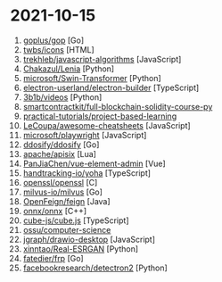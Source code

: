 # 2021-10-15

1. [goplus/gop](https://github.com/goplus/gop "GoPlus - The Go+ language for engineering, STEM education, and data science") [Go]
2. [twbs/icons](https://github.com/twbs/icons "Official open source SVG icon library for Bootstrap.") [HTML]
3. [trekhleb/javascript-algorithms](https://github.com/trekhleb/javascript-algorithms "📝 Algorithms and data structures implemented in JavaScript with explanations and links to further readings") [JavaScript]
4. [Chakazul/Lenia](https://github.com/Chakazul/Lenia "Lenia - Mathematical Life Forms") [Python]
5. [microsoft/Swin-Transformer](https://github.com/microsoft/Swin-Transformer "This is an official implementation for Swin Transformer: Hierarchical Vision Transformer using Shifted Windows.") [Python]
6. [electron-userland/electron-builder](https://github.com/electron-userland/electron-builder "A complete solution to package and build a ready for distribution Electron app with “auto update” support out of the box") [TypeScript]
7. [3b1b/videos](https://github.com/3b1b/videos "Code for the manim-generated scenes used in 3blue1brown videos") [Python]
8. [smartcontractkit/full-blockchain-solidity-course-py](https://github.com/smartcontractkit/full-blockchain-solidity-course-py "Ultimate Solidity, Blockchain, and Smart Contract - Beginner to Expert Full Course | Python Edition") 
9. [practical-tutorials/project-based-learning](https://github.com/practical-tutorials/project-based-learning "Curated list of project-based tutorials") 
10. [LeCoupa/awesome-cheatsheets](https://github.com/LeCoupa/awesome-cheatsheets "👩‍💻👨‍💻 Awesome cheatsheets for popular programming languages, frameworks and development tools. They include everything you should know in one single file.") [JavaScript]
11. [microsoft/playwright](https://github.com/microsoft/playwright "Node.js library to automate Chromium, Firefox and WebKit with a single API") [JavaScript]
12. [ddosify/ddosify](https://github.com/ddosify/ddosify "High-performance load testing tool, written in Golang.") [Go]
13. [apache/apisix](https://github.com/apache/apisix "The Cloud-Native API Gateway") [Lua]
14. [PanJiaChen/vue-element-admin](https://github.com/PanJiaChen/vue-element-admin "🎉 A magical vue admin https://panjiachen.github.io/vue-element-admin") [Vue]
15. [handtracking-io/yoha](https://github.com/handtracking-io/yoha "A practical hand tracking engine.") [TypeScript]
16. [openssl/openssl](https://github.com/openssl/openssl "TLS/SSL and crypto library") [C]
17. [milvus-io/milvus](https://github.com/milvus-io/milvus "An open-source vector database for embedding similarity search and AI applications.") [Go]
18. [OpenFeign/feign](https://github.com/OpenFeign/feign "Feign makes writing java http clients easier") [Java]
19. [onnx/onnx](https://github.com/onnx/onnx "Open standard for machine learning interoperability") [C++]
20. [cube-js/cube.js](https://github.com/cube-js/cube.js "📊 Cube.js — Open-Source Analytics API for Building Data Apps") [TypeScript]
21. [ossu/computer-science](https://github.com/ossu/computer-science "🎓 Path to a free self-taught education in Computer Science!") 
22. [jgraph/drawio-desktop](https://github.com/jgraph/drawio-desktop "Official electron build of diagrams.net") [JavaScript]
23. [xinntao/Real-ESRGAN](https://github.com/xinntao/Real-ESRGAN "Real-ESRGAN aims at developing Practical Algorithms for General Image Restoration.") [Python]
24. [fatedier/frp](https://github.com/fatedier/frp "A fast reverse proxy to help you expose a local server behind a NAT or firewall to the internet.") [Go]
25. [facebookresearch/detectron2](https://github.com/facebookresearch/detectron2 "Detectron2 is FAIR's next-generation platform for object detection, segmentation and other visual recognition tasks.") [Python]
